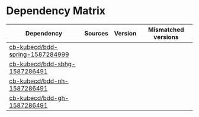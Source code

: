# Dependency Matrix

Dependency | Sources | Version | Mismatched versions
---------- | ------- | ------- | -------------------
[cb-kubecd/bdd-spring-1587284999](https://github.com/cb-kubecd/bdd-spring-1587284999.git) |  | []() | 
[cb-kubecd/bdd-sbhg-1587286491](https://github.com/cb-kubecd/bdd-sbhg-1587286491.git) |  | []() | 
[cb-kubecd/bdd-nh-1587286491](https://github.com/cb-kubecd/bdd-nh-1587286491.git) |  | []() | 
[cb-kubecd/bdd-gh-1587286491](https://github.com/cb-kubecd/bdd-gh-1587286491.git) |  | []() | 
